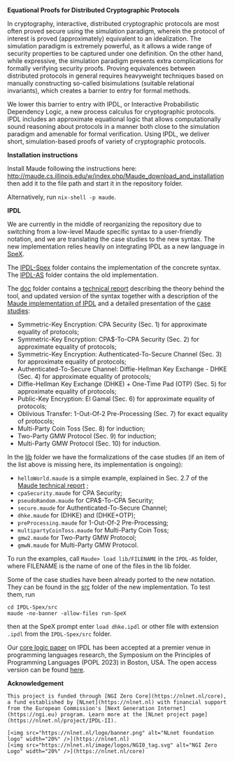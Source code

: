 **Equational Proofs for Distributed Cryptographic Protocols**

In cryptography, interactive, distributed cryptographic protocols are most often proved secure using the simulation paradigm, wherein the protocol of interest is proved (approximately) equivalent to an idealization. The simulation paradigm is extremely powerful, as it allows a wide range of security properties to be captured under one definition. On the other hand, while expressive, the simulation paradigm presents extra complications for formally verifying security proofs. Proving equivalences between distributed protocols in general requires heavyweight techniques based on manually constructing so-called bisimulations (suitable relational invariants), which creates a barrier to entry for formal methods. 

We lower this barrier to entry with IPDL, or Interactive Probabilistic Dependency Logic, a new process calculus for cryptographic protocols. IPDL includes an approximate equational logic that allows computationally sound reasoning about protocols in a manner both close to the simulation paradigm and amenable for formal verification. Using IPDL, we deliver short, simulation-based proofs of variety of cryptographic protocols. 

**Installation instructions**

Install Maude following the instructions here:
http://maude.cs.illinois.edu/w/index.php/Maude_download_and_installation
then add it to the file path and start it in the repository folder. 

Alternatively, run `nix-shell -p maude`.

**IPDL**

We are currently in the middle of reorganizing the repository due to switching 
from a low-level Maude specific syntax to a user-friendly notation, and we are
translating the case studies to the new syntax. The new implementation
relies heavily on integrating IPDL as a new language in [SpeX](https://gitlab.com/ittutu/spex).

The [IPDL-Spex](https://github.com/kristinas/IPDL-Maude/tree/main/IPDL-Spex "IPDL-Spex") folder
contains the implementation of the concrete syntax. The [IPDL-AS](https://github.com/kristinas/IPDL-Maude/tree/main/IPDL-AS "IPDL-AS") folder contains the old implementation.

The [doc](https://github.com/kristinas/IPDL-Maude/tree/main/IPDL-AS/doc) folder contains a [technical report](https://github.com/kristinas/IPDL-Maude/blob/main/IPDL-AS/doc/POPL2023.pdf) describing the theory behind the tool,
and updated version of the syntax together with a description of the [Maude implementation of IPDL](https://github.com/kristinas/IPDL-Maude/blob/main/doc/IPDL-AS/tech_report.pdf) and a detailed presentation of the [case studies](https://github.com/kristinas/IPDL-Maude/blob/main/doc/IPDL-AS/case_studies.pdf):
- Symmetric-Key Encryption: CPA Security (Sec. 1) for approximate equality of protocols;
- Symmetric-Key Encryption: CPA$-To-CPA Security (Sec. 2) for approximate equality of protocols;
- Symmetric-Key Encryption: Authenticated-To-Secure Channel (Sec. 3) for approximate equality of protocols;
- Authenticated-To-Secure Channel: Diffie-Hellman Key Exchange - DHKE (Sec. 4) for approximate equality of protocols;
- Diffie-Hellman Key Exchange (DHKE) + One-Time Pad (OTP) (Sec. 5) for approximate equality 
of protocols;
- Public-Key Encryption: El Gamal (Sec. 6) for approximate equality 
of protocols;
- Oblivious Transfer: 1-Out-Of-2 Pre-Processing (Sec. 7) for exact equality of protocols;
- Multi-Party Coin Toss (Sec. 8) for induction;
- Two-Party GMW Protocol (Sec. 9) for induction;
- Multi-Party GMW Protocol (Sec. 10) for induction.

In the [lib](https://github.com/kristinas/IPDL-Maude/tree/main/IPDL-AS/lib "lib") folder  we have the formalizations of the case studies (if an item of the list above is missing here, its implementation is ongoing):
- `helloWorld.maude` is a simple example, explained in Sec. 2.7 of the
[Maude technical report](https://github.com/kristinas/IPDL-Maude/blob/main/doc/IPDL-AS/tech_report.pdf) ;
- `cpaSecurity.maude` for CPA Security;
- `pseudoRandom.maude` for CPA$-To-CPA Security;
- `secure.maude` for Authenticated-To-Secure Channel;
- `dhke.maude` for (DHKE) and (DHKE+OTP);
- `preProcessing.maude` for 1-Out-Of-2 Pre-Processing;
- `multipartyCoinToss.maude` for Multi-Party Coin Toss;
- `gmw2.maude` for Two-Party GMW Protocol;
- `gmwN.maude` for Multi-Party GMW Protocol.

To run the examples, call
`Maude> load lib/FILENAME`
in the `IPDL-AS` folder, where FILENAME is the name of one of the files in the lib folder.


Some of the case studies have been already ported to the new notation.
They can be found in the [src](https://github.com/kristinas/IPDL-Maude/tree/main/IPDL-Spex/src "IPDL-Spex") folder of the new implementation.
To test them, run
```
cd IPDL-Spex/src
maude -no-banner -allow-files run-SpeX
```
then at the SpeX prompt enter
`load dhke.ipdl`
or other file with extension `.ipdl` from the `IPDL-Spex/src` folder.

Our [core logic paper](https://dl.acm.org/doi/10.1145/3571223) on IPDL has been accepted at a premier venue in programming languages research, the Symposium on the Principles of Programming Languages (POPL 2023) in Boston, USA. The open access version can be found [here](https://hal.inria.fr/hal-03917005/file/main.pdf).

**Acknowledgement**

    This project is funded through [NGI Zero Core](https://nlnet.nl/core), a fund established by [NLnet](https://nlnet.nl) with financial support from the European Commission's [Next Generation Internet](https://ngi.eu) program. Learn more at the [NLnet project page](https://nlnet.nl/project/IPDL-II).

    [<img src="https://nlnet.nl/logo/banner.png" alt="NLnet foundation logo" width="20%" />](https://nlnet.nl)
    [<img src="https://nlnet.nl/image/logos/NGI0_tag.svg" alt="NGI Zero Logo" width="20%" />](https://nlnet.nl/core)




